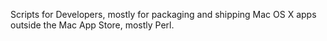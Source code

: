 Scripts for Developers, mostly for packaging and shipping Mac OS X apps outside the Mac App Store, mostly Perl.
